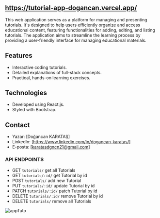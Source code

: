 ## https://tutorial-app-dogancan.vercel.app/

This web application serves as a platform for managing and presenting tutorials. It's designed to help users efficiently organize and access educational content, featuring functionalities for adding, editing, and listing tutorials. The application aims to streamline the learning process by providing a user-friendly interface for managing educational materials.

## Features
- Interactive coding tutorials.
- Detailed explanations of full-stack concepts.
- Practical, hands-on learning exercises.

## Technologies
- Developed using React.js.
- Styled with Bootstrap.
  
## Contact
- Yazar: [Doğancan KARATAŞ]
- LinkedIn: [https://www.linkedin.com/in/dogancan-karatas/]
- E-posta: [karatasdgncn21@gmail.com]


### API ENDPOINTS

- GET `tutorials/` get all Tutorials
- GET `tutorials/:id/` get Tutorial by id
- POST `tutorials/` add new Tutorial
- PUT `tutorials/:id/` update Tutorial by id
- PATCH `tutorials/:id/` patch Tutorial by id
- DELETE `tutorials/:id/` remove Tutorial by id
- DELETE `tutorials/` remove all Tutorials

![appTuto](https://github.com/DogancanKaratas/tutorial-app/assets/140513435/f83f0173-80f8-4b72-9d1b-8daf95a67ac9)


